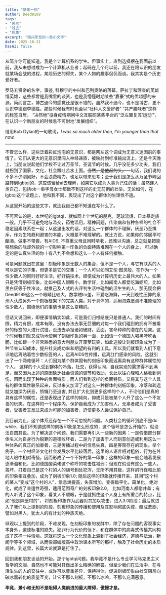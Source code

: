 ```yaml
---
title: "随笔一则"
author: Deed9189
tags:
- "思考"
- "过去"
- "现象"
excerpt: "随兴所至的一些小文字"
date: 2025-10-31
hasAI: false
---
```

从简介你可能知道，我是个计算机系的学生。但事实上，直到选择摆在我面前以前，我从未想过成为一个计算机从业者；起码在几个月以前，我还在跟认识的朋友就某场会战的进程，某段历史的得失，某个人物的趣事侃侃而谈。我其实是个历史爱好者。

罗马五贤帝的名字，事迹, 科穆宁的中兴和巴列奥略的落幕，萨拉丁和理查的英雄惜英雄，这些都曾是我嘴里的谈资，也是我懵懂时期某些“嘉豪”式的优越感的来源。简而言之，博古通今的感觉还是很不错的，虽然我不通今，也不是博古，更不认识李德跟李德胜。那些时候我有时也会以“社科人文爱好者” “共产趣味者”这样的标签自居， “决然地”投身疫情期间中文互联网某些平台的“泛左翼复苏‘运动’”，在认识一个新朋友的时候急不可耐地“发展组织”。

借用Bob Dylan的一句歌词，*I was so much older then, I'm younger than that now.*

---

不管怎么样，这些泛着彩虹泡泡的无意识，都是网左这个词成为无意义迷因前的事情了。它们从更大的无意识里闯入神经递质，被映射到标准输出流上，还是今天晚上，当朋友说起他们学校不让过万圣节，圣诞节的时候。几乎没花多少功夫，我们就拐到了国家，文化，社会跟吐苦水上面。~~当然，是他起的头。~~一句话，我们说的不多不少刚刚好，不会浪费精力，也足以带来思考；至于我们是怎么从万圣节峰回路转到lgbtqi的，这应该留给ai去理解，如果它以成为人类为己任的话；虽然连人类自己，包括ob一串字母女士都做不到这样的史无前例的壮举。无论如何，在lgbtqi这个话题上，他和我不同，表现出了对这个群体的生理性不适。

从这里开始的这些文字，就连我自己都不知道在写什么了。

不可否认的是，本世纪的lgbtqi，就如同上个世纪的朋克，足球流氓，日本暴走族一般，几乎不可避免地与滥交，药物滥用，精神问题，传染病和各种各样的社会不稳定因素联系在一起；从这里出发的话，对这么一个群体的不理解，厌恶乃至排斥，作为生物趋利避害的本能，大概是不难理解的。就比方说，如果你的邻居平时酗酒，做事不带套，有AIDS, 不尊重父母且同时啃老，还难以沟通，总之就是把能够想象的除却外貌的一切影响第一印象的负面特质堆砌在一个人的身上， 可以确定的是认真生活的你十有八九不会想和这么一个人有任何接触。

可是问题就出在这里：刻板印象是无数人的集合，但不是一个人，与它有联系的人可以是它的子集，但更多是它的交集；一个人可以如同艾伦·图灵般，在作为一个性少数人的同时好好生活，好好搞技术，顺便成为计算机历史上最伟大的人。如果只是凭借刻板印象，比如中国人眼睛小，数学好，比如闽南人都爱吃海蛎煎，比如黑白灰等于性冷淡，就推己及人式的去评判生活中碰到的活生生的人，那无疑会把Deed9189这么一个眼睛比较大，数学贼tm差，不爱吃海鲜，一天到晚性压抑的泉州人认成另外一个刻板框架下的完美人类。对于具体的，适用海森堡测不准原理的性少数人，围绕他们的事情也是这么变糟的。

但话又说回来，即便事情确实如此，可是我们归根结底只是普通人。我们的时间有限，精力有限，成本有限，没有办法去事无巨细的对每一个我们碰到的拥有不被看好的标签的人进行试错，没法去承担诸如破财，丢面，害命种种的潜在的后果。这个时候我们就又成功地使用了刻板印象的另一面，比如请一个德国人喝黑啤吃香肠，比如跟一个非常熟悉的意大利朋友开菠萝玩笑，如此这般让刻板印象成为了一种节省认知成本，提升社交成功率和期望的有利的工具。所以我们就看到人们下意识地远离贴着性少数标签的人，远离AIDS性传播，远离肛门感染的风险。这就引出了一个两难循环：人们因为某个群体固有的刻板印象而远离具有这种群体属性的个人， 这样的个人受到群体的冷落，社交，获得认同，自我实现的需求得不到满足，而又因为上述的原因缺乏社会资源的调节和救助，长此以往心理和人格收到创伤，因而出现了种种的负面特质；而人们看到这样的负面特质，又将其与这个人具有的群体属性联系起来，反过来又加深了对这么一种群体的刻板印象，冷落和疏远就又加深为厌恶，愤慨乃至迫害, 并且扩大化到更多这样的个人，不论他们是真的具有这样的属性，还是表现出了这样的倾向，抑或只是被某个人开了这么一个不友善的玩笑。在这样的一个程序内，保护自我成为了加害他人，无辜者成为了受害者，受害者又反过来成为可能的加害者，迫使更多人尝试保护自己。

到目前为止，这个体系还存在一个不可忽视的问题。人类社会的循环到底不是do while，我们不知道这样的刻板印象是怎么形成的，这个循环是怎么开始的，就没法自圆其说。为了解决这个问题，我们需要再引入一些新的因素：一是假借部分群体名义为自身行为脱罪的道德败坏者，二是为了加害于人而刻意创造或利用这么一种体系的真正的加害者，三是传播过程中的信息失真，四是客观存在的现象。举个例子，一个村经济文化社会发展水平比较落后，这里的人语言相对粗俗，行为在外地人眼中相对奇怪，因而形成了一个不好的第一印象；这样的印象一般会随着发展逐渐温和化，比如德国酸菜佬这个称呼的攻击性减弱；但现在假设有这么一些人，蔫坏，打着自己是这个村的人的旗号到处犯浑，无所不用其极，这样的行径和此前的印象相互叠加，成为了刻板印象1.0; 随后这样的印象就传播开来，其间“这个村的某人”变成“这个村的人”，信息熵提高，失真增加，变得扁平化，简单化，绝对化，就成了普适性奇强，适用范围奇广的刻板印象2.0， 比如河南人都偷井盖；有的人听说了这个印象，看某人不顺眼，于是就抓住这个人身上有所重合的特点，比如“他是隔壁村的”， 将刻板印象作为武器对其加以攻击，进入3.0阶段；最后就进入了我们以上提到的阶段，刻板印象的传播和使用及其影响彻底失控，酿成悲剧，譬如对黑人，犹太人的有计划的种族灭绝。

纵观以上提到的阶段，不难发现，在刻板印象的发酵中，除了存在问题的客观事实本身外，道德标准的缺失，犯罪行为代价的低下，和在群体中的病毒式传播共同构成了这样一种情境。这就将这么一个文化现象上溯到了社会经济，道德与法治，新闻学等多个领域，从而像部编版高中政治课本所写的那样，触及了社会历史的本质规律。到这里，长篇大论就算是打住了。

回到我和朋友谈话的开始，那个lgbtqi问题。我毕竟不是什么专业学习马克思主义哲学的文胆，自然也不可能对其做出多么精确的解答。但至少我们在生活中，在与活生生的人的交往中，或许可以尊重差异，保持得体，促进刻板印象由社交阻尼向破冰器转化的质量互变，让它不那么刻板，不那么冰冷，不那么充满恶意。

**毕竟，渺小和无知不是阻碍人类前进的最大障碍，傲慢才是。**
